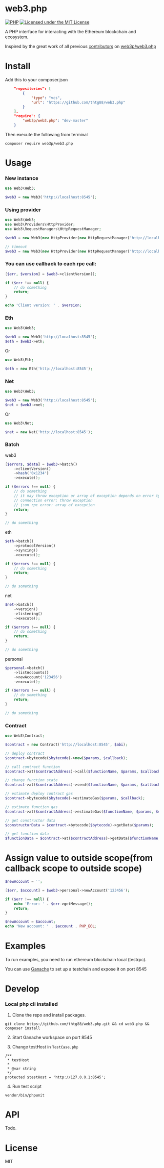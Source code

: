 # web3.php

[![PHP](https://github.com/thtg88/web3.php/actions/workflows/php.yml/badge.svg)](https://github.com/thtg88/web3.php/actions/workflows/php.yml)
[![Licensed under the MIT License](https://img.shields.io/badge/License-MIT-blue.svg)](https://github.com/thtg88/web3.php/blob/master/LICENSE)

A PHP interface for interacting with the Ethereum blockchain and ecosystem.

Inspired by the great work of all previous [contributors](https://github.com/web3p/web3.php#contributors) on [web3p/web3.php](https://github.com/web3p/web3.php)

# Install

Add this to your composer.json

```json
    "repositories": [
        {
            "type": "vcs",
            "url": "https://github.com/thtg88/web3.php"
        }
    ],
    "require": {
        "web3p/web3.php": "dev-master"
    }
```

Then execute the following from terminal

```
composer require web3p/web3.php
```

# Usage

### New instance
```php
use Web3\Web3;

$web3 = new Web3('http://localhost:8545');
```

### Using provider

```php
use Web3\Web3;
use Web3\Providers\HttpProvider;
use Web3\RequestManagers\HttpRequestManager;

$web3 = new Web3(new HttpProvider(new HttpRequestManager('http://localhost:8545')));

// timeout
$web3 = new Web3(new HttpProvider(new HttpRequestManager('http://localhost:8545', 0.1)));
```

### You can use callback to each rpc call:

```php
[$err, $version] = $web3->clientVersion();

if ($err !== null) {
    // do something
    return;
}

echo 'Client version: ' . $version;
```

### Eth

```php
use Web3\Web3;

$web3 = new Web3('http://localhost:8545');
$eth = $web3->eth;
```

Or

```php
use Web3\Eth;

$eth = new Eth('http://localhost:8545');
```

### Net

```php
use Web3\Web3;

$web3 = new Web3('http://localhost:8545');
$net = $web3->net;
```

Or

```php
use Web3\Net;

$net = new Net('http://localhost:8545');
```

### Batch

web3

```php
[$errors, $data] = $web3->batch()
    ->clientVersion()
    ->hash('0x1234')
    ->execute();

if ($errors !== null) {
    // do something
    // it may throw exception or array of exception depends on error type
    // connection error: throw exception
    // json rpc error: array of exception
    return;
}

// do something
```

eth

```php
$eth->batch()
    ->protocolVersion()
    ->syncing()
    ->execute();

if ($errors !== null) {
    // do something
    return;
}

// do something
```

net

```php
$net->batch()
    ->version()
    ->listening()
    ->execute();

if ($errors !== null) {
    // do something
    return;
}

// do something
```

personal

```php
$personal->batch()
    ->listAccounts()
    ->newAccount('123456')
    ->execute();

if ($errors !== null) {
    // do something
    return;
}

// do something
```

### Contract

```php
use Web3\Contract;

$contract = new Contract('http://localhost:8545', $abi);

// deploy contract
$contract->bytecode($bytecode)->new($params, $callback);

// call contract function
$contract->at($contractAddress)->call($functionName, $params, $callback);

// change function state
$contract->at($contractAddress)->send($functionName, $params, $callback);

// estimate deploy contract gas
$contract->bytecode($bytecode)->estimateGas($params, $callback);

// estimate function gas
$contract->at($contractAddress)->estimateGas($functionName, $params, $callback);

// get constructor data
$constructorData = $contract->bytecode($bytecode)->getData($params);

// get function data
$functionData = $contract->at($contractAddress)->getData($functionName, $params);
```

# Assign value to outside scope(from callback scope to outside scope)

```php
$newAccount = '';

[$err, $account] = $web3->personal->newAccount('123456');

if ($err !== null) {
    echo 'Error: ' . $err->getMessage();
    return;
}

$newAccount = $account;
echo 'New account: ' . $account . PHP_EOL;
```

# Examples

To run examples, you need to run ethereum blockchain local (testrpc).

You can use [Ganache](https://www.trufflesuite.com/ganache) to set up a testchain and expose it on port 8545

# Develop

### Local php cli installed

1. Clone the repo and install packages.

```
git clone https://github.com/thtg88/web3.php.git && cd web3.php && composer install
```

2. Start Ganache workspace on port 8545

3. Change testHost in `TestCase.php`

```
/**
 * testHost
 *
 * @var string
 */
protected $testHost = 'http://127.0.0.1:8545';
```

4. Run test script

```
vendor/bin/phpunit
```

# API

Todo.

# License

MIT
